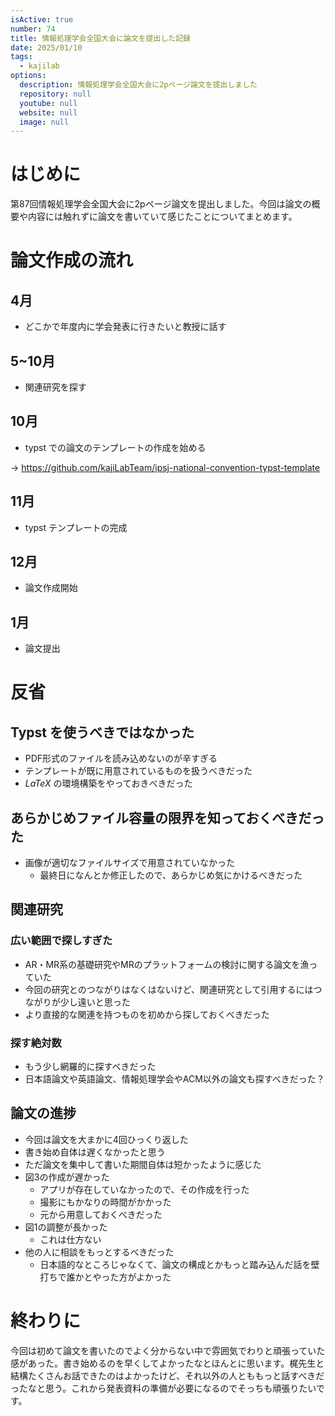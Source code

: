 ```yaml
---
isActive: true
number: 74
title: 情報処理学会全国大会に論文を提出した記録
date: 2025/01/10
tags:
  - kajilab
options:
  description: 情報処理学会全国大会に2pページ論文を提出しました
  repository: null
  youtube: null
  website: null
  image: null
---
```



<!--more-->

# はじめに

第87回情報処理学会全国大会に2pページ論文を提出しました。今回は論文の概要や内容には触れずに論文を書いていて感じたことについてまとめます。

# 論文作成の流れ

## 4月

- どこかで年度内に学会発表に行きたいと教授に話す

## 5~10月

- 関連研究を探す

## 10月

- typst での論文のテンプレートの作成を始める

→ https://github.com/kajiLabTeam/ipsj-national-convention-typst-template

## 11月

- typst テンプレートの完成

## 12月

- 論文作成開始

## 1月

- 論文提出

# 反省
## Typst を使うべきではなかった

- PDF形式のファイルを読み込めないのが辛すぎる
- テンプレートが既に用意されているものを扱うべきだった
- $LaTeX$ の環境構築をやっておきべきだった

## あらかじめファイル容量の限界を知っておくべきだった

- 画像が適切なファイルサイズで用意されていなかった
    - 最終日になんとか修正したので、あらかじめ気にかけるべきだった

## 関連研究

### 広い範囲で探しすぎた

- AR・MR系の基礎研究やMRのプラットフォームの検討に関する論文を漁っていた
- 今回の研究とのつながりはなくはないけど、関連研究として引用するにはつながりが少し遠いと思った
- より直接的な関連を持つものを初めから探しておくべきだった

### 探す絶対数

- もう少し網羅的に探すべきだった
- 日本語論文や英語論文、情報処理学会やACM以外の論文も探すべきだった？

## 論文の進捗

- 今回は論文を大まかに4回ひっくり返した
- 書き始め自体は遅くなかったと思う
- ただ論文を集中して書いた期間自体は短かったように感じた
- 図3の作成が遅かった
    - アプリが存在していなかったので、その作成を行った
    - 撮影にもかなりの時間がかかった
    - 元から用意しておくべきだった
- 図1の調整が長かった
    - これは仕方ない
- 他の人に相談をもっとするべきだった
    - 日本語的なところじゃなくて、論文の構成とかもっと踏み込んだ話を壁打ちで誰かとやった方がよかった

# 終わりに

今回は初めて論文を書いたのでよく分からない中で雰囲気でわりと頑張っていた感があった。書き始めるのを早くしてよかったなとほんとに思います。梶先生と結構たくさんお話できたのはよかったけど、それ以外の人とももっと話すべきだったなと思う。これから発表資料の準備が必要になるのでそっちも頑張りたいです。
